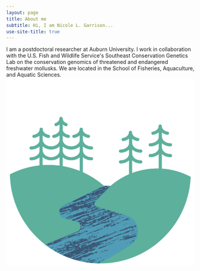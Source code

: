 ```yaml
---
layout: page
title: About me
subtitle: Hi, I am Nicole L. Garrison...
use-site-title: true
---
```


I am a postdoctoral researcher at Auburn University. I work in collaboration with the U.S. Fish and Wildlife Service's Southeast Conservation Genetics Lab on the conservation genomics of threatened and endangered freshwater mollusks. We are located in the School of Fisheries, Aquaculture, and Aquatic Sciences. 
![](/img/stream.png)

